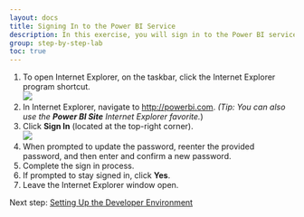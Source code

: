 ```yaml
---
layout: docs
title: Signing In to the Power BI Service
description: In this exercise, you will sign in to the Power BI service.
group: step-by-step-lab
toc: true
---
```


1. To open Internet Explorer, on the taskbar, click the Internet Explorer program shortcut.  
![](../images/edge-icon.png)
2. In Internet Explorer, navigate to http://powerbi.com.
*(Tip: You can also use the **Power BI Site** Internet Explorer favorite.*)
3. Click **Sign In** (located at the top-right corner).  
![](../images/sign-in-button.png)
4. When prompted to update the password, reenter the provided password, and then enter and confirm a new password.
5. Complete the sign in process.
6. If prompted to stay signed in, click **Yes**.
7. Leave the Internet Explorer window open.

Next step: [Setting Up the Developer Environment](../setting-up-the-developer-environment/)